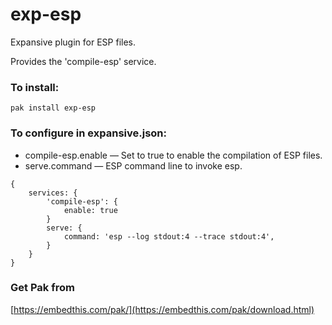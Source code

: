 exp-esp
===

Expansive plugin for ESP files.

Provides the 'compile-esp' service.

### To install:

    pak install exp-esp

### To configure in expansive.json:

* compile-esp.enable &mdash; Set to true to enable the compilation of ESP files.
* serve.command &mdash; ESP command line to invoke esp.

```
{
    services: {
        'compile-esp': {
            enable: true
        }
        serve: {
            command: 'esp --log stdout:4 --trace stdout:4',
        }
    }
}
```

### Get Pak from

[https://embedthis.com/pak/](https://embedthis.com/pak/download.html)
